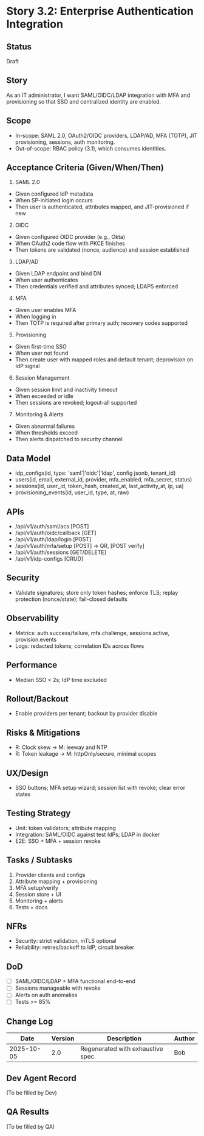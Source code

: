 # Story 3.2: Enterprise Authentication Integration

## Status
Draft

## Story
As an IT administrator, I want SAML/OIDC/LDAP integration with MFA and provisioning so that SSO and centralized identity are enabled.

## Scope
- In-scope: SAML 2.0, OAuth2/OIDC providers, LDAP/AD, MFA (TOTP), JIT provisioning, sessions, auth monitoring.
- Out-of-scope: RBAC policy (3.1), which consumes identities.

## Acceptance Criteria (Given/When/Then)
1) SAML 2.0
- Given configured IdP metadata
- When SP-initiated login occurs
- Then user is authenticated, attributes mapped, and JIT-provisioned if new

2) OIDC
- Given configured OIDC provider (e.g., Okta)
- When OAuth2 code flow with PKCE finishes
- Then tokens are validated (nonce, audience) and session established

3) LDAP/AD
- Given LDAP endpoint and bind DN
- When user authenticates
- Then credentials verified and attributes synced; LDAPS enforced

4) MFA
- Given user enables MFA
- When logging in
- Then TOTP is required after primary auth; recovery codes supported

5) Provisioning
- Given first-time SSO
- When user not found
- Then create user with mapped roles and default tenant; deprovision on IdP signal

6) Session Management
- Given session limit and inactivity timeout
- When exceeded or idle
- Then sessions are revoked; logout-all supported

7) Monitoring & Alerts
- Given abnormal failures
- When thresholds exceed
- Then alerts dispatched to security channel

## Data Model
- idp_configs(id, type: 'saml'|'oidc'|'ldap', config jsonb, tenant_id)
- users(id, email, external_id, provider, mfa_enabled, mfa_secret, status)
- sessions(id, user_id, token_hash, created_at, last_activity_at, ip, ua)
- provisioning_events(id, user_id, type, at, raw)

## APIs
- /api/v1/auth/saml/acs [POST]
- /api/v1/auth/oidc/callback [GET]
- /api/v1/auth/ldap/login [POST]
- /api/v1/auth/mfa/setup [POST] -> QR, [POST verify]
- /api/v1/auth/sessions [GET/DELETE]
- /api/v1/idp-configs [CRUD]

## Security
- Validate signatures; store only token hashes; enforce TLS; replay protection (nonce/state); fail-closed defaults

## Observability
- Metrics: auth.success/failure, mfa.challenge, sessions.active, provision.events
- Logs: redacted tokens; correlation IDs across flows

## Performance
- Median SSO < 2s; IdP time excluded

## Rollout/Backout
- Enable providers per tenant; backout by provider disable

## Risks & Mitigations
- R: Clock skew -> M: leeway and NTP
- R: Token leakage -> M: httpOnly/secure, minimal scopes

## UX/Design
- SSO buttons; MFA setup wizard; session list with revoke; clear error states

## Testing Strategy
- Unit: token validators; attribute mapping
- Integration: SAML/OIDC against test IdPs; LDAP in docker
- E2E: SSO + MFA + session revoke

## Tasks / Subtasks
1. Provider clients and configs
2. Attribute mapping + provisioning
3. MFA setup/verify
4. Session store + UI
5. Monitoring + alerts
6. Tests + docs

## NFRs
- Security: strict validation, mTLS optional
- Reliability: retries/backoff to IdP, circuit breaker

## DoD
- [ ] SAML/OIDC/LDAP + MFA functional end-to-end
- [ ] Sessions manageable with revoke
- [ ] Alerts on auth anomalies
- [ ] Tests >= 85%

## Change Log
| Date | Version | Description | Author |
|------|---------|-------------|--------|
| 2025-10-05 | 2.0 | Regenerated with exhaustive spec | Bob |

## Dev Agent Record
(To be filled by Dev)

## QA Results
(To be filled by QA)

